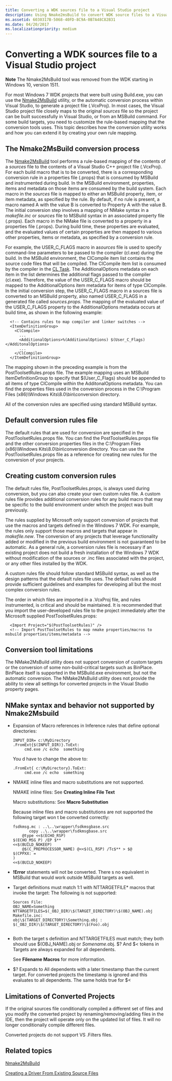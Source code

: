 ```yaml
---
title: Converting a WDK sources file to a Visual Studio project
description: Using Nmake2msBuild to convert WDK source files to a Visual Studio project.
ms.assetid: 6030317B-5068-40FD-8C9A-0B7A48C82B31
ms.date: 04/20/2017
ms.localizationpriority: medium
---
```


# Converting a WDK sources file to a Visual Studio project


**Note**  The Nmake2MsBuild tool was removed from the WDK starting in Windows 10, version 1511.

 

For most Windows 7 WDK projects that were built using Build.exe, you can use the [Nmake2MsBuild](nmake2msbuild.md) utility, or the automatic conversion process within Visual Studio, to generate a project file (.VcxProj). In most cases, the Visual Studio project file closely maps to the original *sources* file so the project can be built successfully in Visual Studio, or from an MSBuild command. For some build targets, you need to customize the rule-based mapping that the conversion tools uses. This topic describes how the conversion utility works and how you can extend it by creating your own rule mapping.

## <span id="The_Nmake2MsBuild_conversion_process"></span><span id="the_nmake2msbuild_conversion_process"></span><span id="THE_NMAKE2MSBUILD_CONVERSION_PROCESS"></span>The Nmake2MsBuild conversion process


The [Nmake2MsBuild](nmake2msbuild.md) tool performs a rule-based mapping of the contents of a *sources* file to the contents of a Visual Studio C++ project file (.VcxProj). For each build macro that is to be converted, there is a corresponding conversion rule in a properties file (.props) that is consumed by MSBuild and instrumented during build. In the MSBuild environment, properties, items and metadata on those items are consumed by the build system. Each macro in the *sources* file is mapped to either an MSBuild property, item, or item metadata, as specified by the rule. By default, if no rule is present, a macro named A with the value B is converted to Property A with the value B. The initial conversion step involves a mapping of NMake syntax in a *makefile.inc* or *sources* file to MSBuild syntax in an associated property file (.props). Each macro in the NMake file is converted to a property in a properties file (.props). During build time, these properties are evaluated, and the evaluated values of certain properties are then mapped to various other properties, items or metadata, as specified by a conversion rule.

For example, the USER\_C\_FLAGS macro in a*sources* file is used to specify command-line parameters to be passed to the compiler (cl.exe) during the build. In the MSBuild environment, the ClCompile item list contains the source code files that will be compiled. The ClCompile item list is consumed by the compiler in the [CL Task](http://msdn.microsoft.com/library/ee862477.aspx). The AdditionalOptions metadata on each item in the list determines the additional flags passed to the compiler (cl.exe). Therefore, the value of the USER\_C\_FLAGS macro should be mapped to the AdditionalOptions item metadata for items of type ClCompile. In the initial conversion step, the USER\_C\_FLAGS macro in a sources file is converted to an MSBuild property, also named USER\_C\_FLAGS in a generated file called *sources.props*. The mapping of the evaluated value of the USER\_C\_FLAGS property to the AdditionalOptions metadata occurs at build time, as shown in the following example:

```
  <!-- Contains rules to map compiler and linker switches -->
  <ItemDefinitionGroup>
    <ClCompile>
      ...
      <AdditionalOptions>%(AdditionalOptions) $(User_C_Flags)</AdditonalOptions>
      ...
    </ClCompile>
  </ItemDefinitionGroup>
```

The mapping shown in the preceding example is from the PostToolsetRules.props file. The example mapping uses an MSBuild ItemDefinitionGroup to specify that $(User\_C\_Flags) should be appended to all items of type ClCompile within the AdditonalOptions metadata. You can find the properties files used in the conversion process in the C:\\Program Files (x86)\\Windows Kits\\8.0\\bin\\conversion directory.

All of the conversion rules are specified using standard MSBuild syntax.

## <span id="Default_conversion_rules_file"></span><span id="default_conversion_rules_file"></span><span id="DEFAULT_CONVERSION_RULES_FILE"></span>Default conversion rules file


The default rules that are used for conversion are specified in the PostToolsetRules.props file. You can find the PostToolsetRules.props file and the other conversion properties files in the C:\\Program Files (x86)\\Windows Kits\\8.0\\bin\\conversion directory. You can use the PostToolsetRules.props file as a reference for creating new rules for the conversion of your projects.

## <span id="Creating_custom_conversion_rules"></span><span id="creating_custom_conversion_rules"></span><span id="CREATING_CUSTOM_CONVERSION_RULES"></span>Creating custom conversion rules


The default rules file, PostToolsetRules.props, is always used during conversion, but you can also create your own custom rules file. A custom rules file provides additional conversion rules for any build macro that may be specific to the build environment under which the project was built previously.

The rules supplied by Microsoft only support conversion of projects that use the macros and targets defined in the Windows 7 WDK. For example, the rules only support those macros and targets that appear in *makefile.new*. The conversion of any projects that leverage functionality added or modified in the previous build environment is not guaranteed to be automatic. As a general rule, a conversion rules file is necessary if an existing project does not build a fresh installation of the Windows 7 WDK without modification of the sources or .inc files associated with the project, or any other files installed by the WDK.

A custom rules file should follow standard MSBuild syntax, as well as the design patterns that the default rules file uses. The default rules should provide sufficient guidelines and examples for developing all but the most complex conversion rules.

The order in which files are imported in a .VcxProj file, and rules instrumented, is critical and should be maintained. It is recommended that you import the user-developed rules file to the project immediately after the Microsoft supplied PostToolsetRules.props:

```
  <Import Project="$(PostToolsetRules)" />
  <!-- Import PostToolsetRules to map nmake properties/macros to msbuild properties/items/metadata -->
```

## <span id="Conversion_tool_limitations"></span><span id="conversion_tool_limitations"></span><span id="CONVERSION_TOOL_LIMITATIONS"></span>Conversion tool limitations


The NMake2MsBuild utility does not support conversion of custom targets or the conversion of some non-build-critical targets such as BinPlace. BinPlace itself is supported in the MSBuild.exe environment, but not the automatic conversion. The NMake2MsBuild utility does not provide the ability to view all settings for converted projects in the Visual Studio property pages.

## <span id="NMake_syntax_and_behavior_not_supported_by_Nmake2Msbuild"></span><span id="nmake_syntax_and_behavior_not_supported_by_nmake2msbuild"></span><span id="NMAKE_SYNTAX_AND_BEHAVIOR_NOT_SUPPORTED_BY_NMAKE2MSBUILD"></span>NMake syntax and behavior not supported by Nmake2Msbuild


-   Expansion of Macro references in Inference rules that define optional directories:

    ```
    INPUT_DIR= c:\MyDirectory
    .FromExt{$(INPUT_DIR)}.ToExt:
         cmd.exe /c echo  something 
    ```

    You d have to change the above to:

    ```
    .FromExt{ c:\MyDirectory}.ToExt:
         cmd.exe /c echo  something 
    ```

-   NMAKE inline files and macro substitutions are not supported.

    NMAKE inline files: See **Creating Inline File Text**

    Macro substitutions: See **Macro Substitution**

    Because inline files and macro substitutions are not supported the following target won t be converted correctly:

    ```
    fsdkmsg.mc : ..\..\wrapper\fsdkmsgbase.src
           copy ..\..\wrapper\fsdkmsgbase.src
        @type <<$(ECHO_RSP)
    $(ECHO_MSG_P) /EP $**
    <<$(BUILD_NOKEEP)
        @$(C_PREPROCESSOR_NAME) @<<$(CL_RSP) /Tc$** > $@
    $(CPPXX: =
    )
    <<$(BUILD_NOKEEP)   
    ```

-   **!Error** statements will not be converted. There s no equivalent in MSBuild that would work outside MSBuild targets as well.
-   Target definitions must match 1:1 with NTTARGETFILE\* macros that invoke the target: The following is not supported:

    ```
    Sources File:
    OBJ_NAME=Something
    NTTARGETFILES=$(_OBJ_DIR)\$(TARGET_DIRECTORY)\$(OBJ_NAME).obj
    Makefile.inc:
    obj\$(TARGET_DIRECTORY)\Something.obj : $(_OBJ_DIR)\$(TARGET_DIRECTORY)\$(Foo).obj
      
    ```

-   Both the target s definition and NTTARGETFILES must match; they both should use $(OBJ\_NAME).obj or *Somename*.obj. $? And $&lt; tokens in Targets are always expanded for all dependents.

    See **Filename Macros** for more information.

-   $? Expands to  All dependents with a later timestamp than the current target.  For converted projects the timestamp is ignored and this evaluates to all dependents. The same holds true for $&lt;

## <span id="Limitations_of_Converted_Projects"></span><span id="limitations_of_converted_projects"></span><span id="LIMITATIONS_OF_CONVERTED_PROJECTS"></span>Limitations of Converted Projects


If the original sources file conditionally compiled a different set of files and you modify the converted project by renaming/removing/adding files in the IDE, then the project will operate only on the updated list of files. It will no longer conditionally compile different files.

Converted projects do not support VS .Filters files.

## <span id="related_topics"></span>Related topics


[Nmake2MsBuild](nmake2msbuild.md)

[Creating a Driver From Existing Source Files](https://msdn.microsoft.com/windows-drivers/develop/creating_a_driver_from_existing_source_files)

 

 






